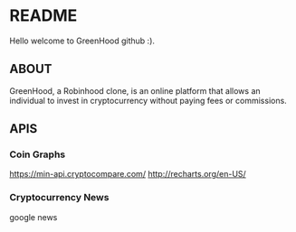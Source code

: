# README
Hello welcome to GreenHood github :).

## ABOUT
GreenHood, a Robinhood clone, is an online platform that allows an individual to invest in cryptocurrency without paying fees or commissions.

## APIS 
### Coin Graphs
https://min-api.cryptocompare.com/
http://recharts.org/en-US/

### Cryptocurrency News
google news

